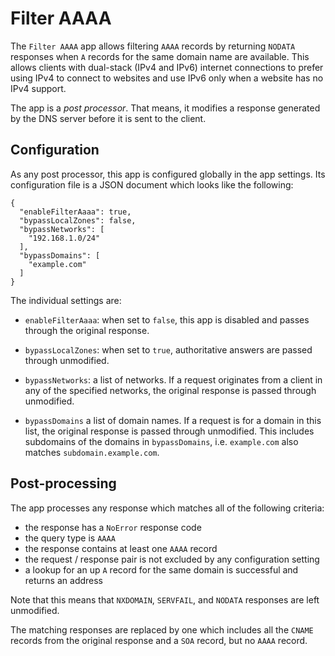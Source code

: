 # Filter AAAA

The `Filter AAAA` app allows filtering `AAAA` records by returning `NODATA` responses when `A` records for the same domain name are available. This allows clients with dual-stack (IPv4 and IPv6) internet connections to prefer using IPv4 to connect to websites and use IPv6 only when a website has no IPv4 support.

The app is a _post processor_. That means, it modifies a response generated by the DNS server before it is sent to the client.

## Configuration

As any post processor, this app is configured globally in the app settings. Its configuration file is a JSON document which looks like the following:

```
{
  "enableFilterAaaa": true,
  "bypassLocalZones": false,
  "bypassNetworks": [
    "192.168.1.0/24"
  ],
  "bypassDomains": [
    "example.com"
  ]
}
```

The individual settings are:

- `enableFilterAaaa`: when set to `false`, this app is disabled and passes through the original response.

- `bypassLocalZones`: when set to `true`, authoritative answers are passed through unmodified.

- `bypassNetworks`: a list of networks. If a request originates from a client in any of the specified networks, the original response is passed through unmodified.

- `bypassDomains` a list of domain names. If a request is for a domain in this list, the original response is passed through unmodified. This includes subdomains of the domains in `bypassDomains`, i.e. `example.com` also matches `subdomain.example.com`.

## Post-processing

The app processes any response which matches all of the following criteria:

- the response has a `NoError` response code
- the query type is `AAAA`
- the response contains at least one `AAAA` record
- the request / response pair is not excluded by any configuration setting
- a lookup for an up `A` record for the same domain is successful and returns an address

Note that this means that `NXDOMAIN`, `SERVFAIL`, and `NODATA` responses are left unmodified.

The matching responses are replaced by one which includes all the `CNAME` records from the original response and a `SOA` record, but no `AAAA` record.
